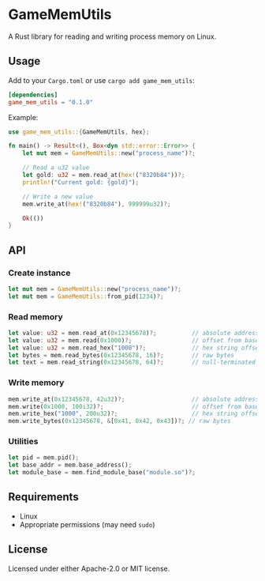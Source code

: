 # GameMemUtils

A Rust library for reading and writing process memory on Linux.

## Usage

Add to your `Cargo.toml` or use `cargo add game_mem_utils`:

```toml
[dependencies]
game_mem_utils = "0.1.0"
```

Example:

```rust
use game_mem_utils::{GameMemUtils, hex};

fn main() -> Result<(), Box<dyn std::error::Error>> {
    let mut mem = GameMemUtils::new("process_name")?;

    // Read a u32 value
    let gold: u32 = mem.read_at(hex!("8320b84"))?;
    println!("Current gold: {gold}");

    // Write a new value
    mem.write_at(hex!("8320b84"), 999999u32)?;

    Ok(())
}
```

## API

### Create instance

```rust
let mut mem = GameMemUtils::new("process_name")?;
let mut mem = GameMemUtils::from_pid(1234)?;
```

### Read memory

```rust
let value: u32 = mem.read_at(0x12345678)?;          // absolute address
let value: u32 = mem.read(0x1000)?;                 // offset from base
let value: u32 = mem.read_hex("1000")?;             // hex string offset
let bytes = mem.read_bytes(0x12345678, 16)?;        // raw bytes
let text = mem.read_string(0x12345678, 64)?;        // null-terminated string
```

### Write memory

```rust
mem.write_at(0x12345678, 42u32)?;                   // absolute address
mem.write(0x1000, 100i32)?;                         // offset from base
mem.write_hex("1000", 200u32)?;                     // hex string offset
mem.write_bytes(0x12345678, &[0x41, 0x42, 0x43])?; // raw bytes
```

### Utilities

```rust
let pid = mem.pid();
let base_addr = mem.base_address();
let module_base = mem.find_module_base("module.so")?;
```

## Requirements

- Linux
- Appropriate permissions (may need `sudo`)

## License

Licensed under either Apache-2.0 or MIT license.
